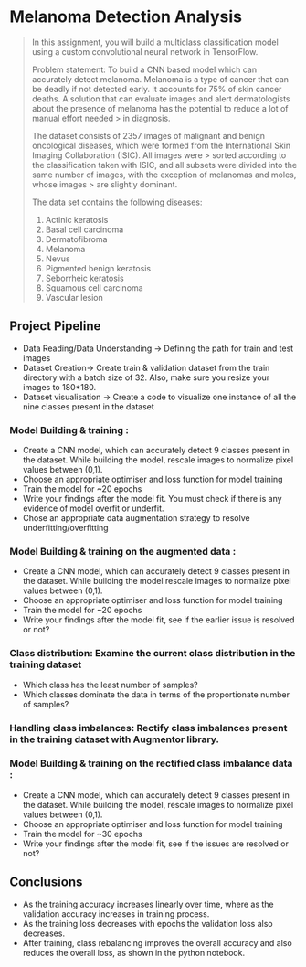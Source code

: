 # Melanoma Detection Analysis
> In this assignment, you will build a multiclass classification model using a custom convolutional neural network in TensorFlow. 
>
> 
>
> Problem statement: To build a CNN based model which can accurately detect melanoma. Melanoma is a type of cancer that can be deadly if not detected early. It accounts for 
> 75% 
> of skin cancer deaths. A solution that can evaluate images and alert dermatologists about the presence of melanoma has the potential to reduce a lot of manual effort needed > in diagnosis.
>
>
> The dataset consists of 2357 images of malignant and benign oncological diseases, which were formed from the International Skin Imaging Collaboration (ISIC). All images were > sorted according to the classification taken with ISIC, and all subsets were divided into the same number of images, with the exception of melanomas and moles, whose images > are slightly dominant.
>
> The data set contains the following diseases:
>
> 1. Actinic keratosis
> 1. Basal cell carcinoma
> 1. Dermatofibroma
> 1. Melanoma
> 1. Nevus
> 1. Pigmented benign keratosis
> 1. Seborrheic keratosis
> 1. Squamous cell carcinoma
> 1. Vascular lesion
>

<!-- You can include any other section that is pertinent to your problem -->

## Project Pipeline
- Data Reading/Data Understanding → Defining the path for train and test images 
- Dataset Creation→ Create train & validation dataset from the train directory with a batch size of 32. Also, make sure you resize your images to 180*180.
- Dataset visualisation → Create a code to visualize one instance of all the nine classes present in the dataset 
### Model Building & training : 
- Create a CNN model, which can accurately detect 9 classes present in the dataset. While building the model, rescale images to normalize pixel values between (0,1).
- Choose an appropriate optimiser and loss function for model training
- Train the model for ~20 epochs
- Write your findings after the model fit. You must check if there is any evidence of model overfit or underfit.
- Chose an appropriate data augmentation strategy to resolve underfitting/overfitting 
### Model Building & training on the augmented data :
- Create a CNN model, which can accurately detect 9 classes present in the dataset. While building the model rescale images to normalize pixel values between (0,1).
- Choose an appropriate optimiser and loss function for model training
- Train the model for ~20 epochs
- Write your findings after the model fit, see if the earlier issue is resolved or not?
### Class distribution: Examine the current class distribution in the training dataset 
- Which class has the least number of samples?
- Which classes dominate the data in terms of the proportionate number of samples?
### Handling class imbalances: Rectify class imbalances present in the training dataset with Augmentor library.
### Model Building & training on the rectified class imbalance data :
- Create a CNN model, which can accurately detect 9 classes present in the dataset. While building the model, rescale images to normalize pixel values between (0,1).
- Choose an appropriate optimiser and loss function for model training
- Train the model for ~30 epochs
- Write your findings after the model fit, see if the issues are resolved or not?


## Conclusions
- As the training accuracy increases linearly over time, where as the validation accuracy increases in training process.
- As the training loss decreases with epochs the validation loss also decreases.
- After training, class rebalancing improves the overall accuracy and also reduces the overall loss, as shown in the python notebook.

<!-- Optional -->
<!-- ## License -->
<!-- This project is open source and available under the [... License](). -->

<!-- You don't have to include all sections - just the one's relevant to your project -->
